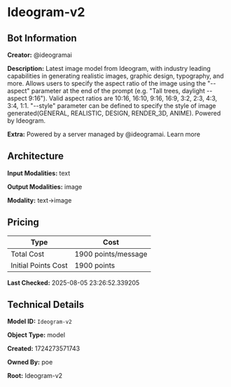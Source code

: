 # Ideogram-v2

## Bot Information

**Creator:** @ideogramai

**Description:** Latest image model from Ideogram, with industry leading capabilities in generating realistic images, graphic design, typography, and more. Allows users to specify the aspect ratio of the image using the "--aspect" parameter at the end of the prompt (e.g. "Tall trees, daylight --aspect 9:16"). Valid aspect ratios are 10:16, 16:10, 9:16, 16:9, 3:2, 2:3, 4:3, 3:4, 1:1. "--style" parameter can be defined to specify the style of image generated(GENERAL, REALISTIC, DESIGN, RENDER_3D, ANIME). Powered by Ideogram.

**Extra:** Powered by a server managed by @ideogramai. Learn more


## Architecture

**Input Modalities:** text

**Output Modalities:** image

**Modality:** text->image


## Pricing

| Type | Cost |
|------|------|
| Total Cost | 1900 points/message |
| Initial Points Cost | 1900 points |

**Last Checked:** 2025-08-05 23:26:52.339205


## Technical Details

**Model ID:** `Ideogram-v2`

**Object Type:** model

**Created:** 1724273571743

**Owned By:** poe

**Root:** Ideogram-v2
